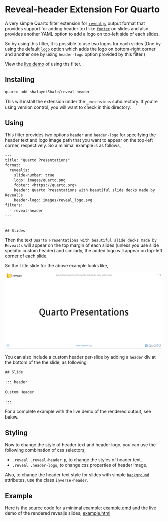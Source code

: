 # Reveal-header Extension For Quarto

A very simple Quarto filter extension for [`revealjs`](https://quarto.org/docs/presentations/revealjs/) output format that provides support for adding header text like [`footer`](https://quarto.org/docs/presentations/revealjs/#footer-logo) on slides and also provides another YAML option to add a logo on top-left side of each slides. 

So by using this filter, it is possible to use two logos for each slides (One by using the default [`logo`](https://quarto.org/docs/presentations/revealjs/#footer-logo) option which adds the logo on bottom-right corner and another one by using `header-logo` option provided by this filter.)

View the [live demo](https://shafayetshafee.github.io/reveal-header/example.html) of using ths filter.

## Installing

```bash
quarto add shafayetShafe/reveal-header
```

This will install the extension under the `_extensions` subdirectory.
If you're using version control, you will want to check in this directory.

## Using

This filter provides two options `header` and `header-logo` for specifying the header text and logo image path that you want to appear on the top-left corner, respectively. So a minimal example is as follows, 

```
---
title: "Quarto Presentations"
format:
  revealjs:
    slide-number: true
    logo: images/quarto.png
    footer: <https://quarto.org>
    header: Quarto Presentations with beautiful slide decks made by RevealJs
    header-logo: images/reveal_logo.svg
filters:
  - reveal-header
---


## Slides

```

Then the text `Quarto Presentations with beautiful slide decks made by RevealJs` will appear on the top margin of each slides (unless you use slide specific custom header) and similarly, the added logo will appear on top-left corner of each slide.

So the Title slide for the above example looks like,

![Title Slide](images/revealjs_minimal_example_ss.png)

You can also include a custom header per-slide by adding a `header` div at the bottom of the the slide, as following,

```
## Slide

::: header

Custom Header

:::

```

For a complete example with the live demo of the rendered output, see below.


## Styling

Now to change the style of header text and header logo, you can use the following combination of css selectors,

- `.reveal .reveal-header p`, to change the styles of header text.
- `.reveal .header-logo`, to change css properties of header image.

Also, to change the header text style for slides with simple [`background`](https://quarto.org/docs/presentations/revealjs/#slide-backgrounds) attributes, use the class `inverse-header`.


## Example

Here is the source code for a minimal example: [example.qmd](example.qmd) and the live demo of the rendered revealjs slides, [example.html](https://shafayetshafee.github.io/reveal-header/example.html)

